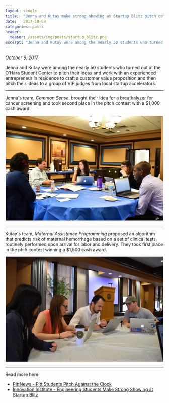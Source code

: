 ```yaml
---
layout: single
title:  "Jenna and Kutay make strong showing at Startup Blitz pitch competition."
date:   2017-10-09
categories: posts
header:
  teaser: /assets/img/posts/startup_blitz.png
excerpt: "Jenna and Kutay were among the nearly 50 students who turned out at the O’Hara Student Center to pitch their ideas."
---
```

*October 9, 2017*

Jenna and Kutay were among the nearly 50 students who turned out at the O’Hara Student Center to pitch their ideas and work with an experienced entrepreneur in residence to craft a customer value proposition and then pitch their ideas to a group of VIP judges from local startup accelerators.

---------

Jenna's team, *Common Sense*, brought their idea for a breathalyzer for cancer screening and took second place in the pitch contest with a $1,000 cash award.

<p align="center"><img src="/assets/img/posts/sublitz_commonsense.jpg" width="500"></p>

---------

Kutay's team, *Maternal Assistance Programming* proposed an algorithm that predicts risk of maternal hemorrhage based on a set of clinical tests routinely performed upon arrival for labor and delivery. They took first place in the ptch contest winning a $1,500 cash award.

<p align="center"><img src="/assets/img/posts/sublitz_map.jpg" width="500"></p>

---------

Read more here:
- [PittNews - Pitt Students Pitch Against the Clock](https://pittnews.com/article/123437/top-stories/pitching-on-the-clock/)
- [Innovation Institute - Engineering Students Make Strong Showing at Startup Blitz](https://www.innovation.pitt.edu/engineering-students-make-strong-showing-startup-blitz/)
